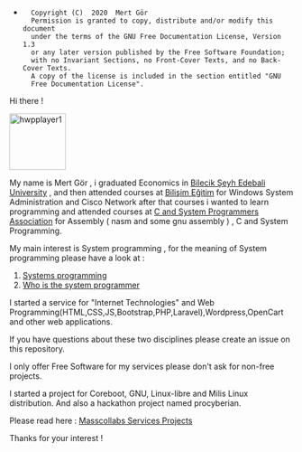 *       Copyright (C)  2020  Mert Gör
        Permission is granted to copy, distribute and/or modify this document
        under the terms of the GNU Free Documentation License, Version 1.3
        or any later version published by the Free Software Foundation;
        with no Invariant Sections, no Front-Cover Texts, and no Back-Cover Texts.
        A copy of the license is included in the section entitled "GNU
        Free Documentation License".

Hi there !

<img src="/pictures/mertgor-large-red.jpeg" alt="hwpplayer1" class="inline" width="100px" height="100px"/>

My name is Mert Gör , i graduated Economics in [Bilecik Şeyh Edebali University](http://bilecik.edu.tr/) , and then attended courses at [Bilişim Eğitim](http://www.bilisimegitim.com/) for Windows System Administration and Cisco Network after that courses i wanted to learn programming and attended courses at [C and System Programmers Association](http://www.csystem.org/) for Assembly ( nasm and some gnu assembly ) , C and System Programming.

My main interest is System programming , for the meaning of System programming please have a look at :

1. [Systems programming](https://en.wikipedia.org/wiki/Systems_programming)
2. [Who is the system programmer](https://www.ibm.com/support/knowledgecenter/zosbasics/com.ibm.zos.zmainframe/zconc_sysprogrole.htm)

I started a service for "Internet Technologies" and Web Programming(HTML,CSS,JS,Bootstrap,PHP,Laravel),Wordpress,OpenCart and other web applications.

If you have questions about these two disciplines please create an issue on this repository.

I only offer Free Software for my services please don't ask for non-free projects.

I started a project for Coreboot, GNU, Linux-libre and Milis Linux distribution. And also a hackathon project named procyberian. 

Please read here : [Masscollabs Services Projects](https://www.masscollabs.com/?page_id=76) 

Thanks for your interest !
